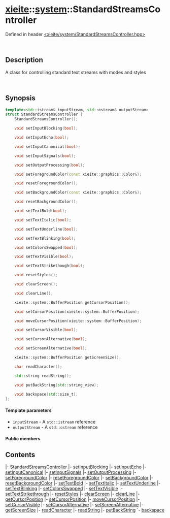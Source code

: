 # [xieite](./xieite.md)\:\:[system](../system.md)\:\:StandardStreamsController
Defined in header [<xieite/system/StandardStreamsController.hpp>](../include/xieite/system/StandardStreamsController.hpp)

&nbsp;

## Description
A class for controlling standard text streams with modes and styles

&nbsp;

## Synopsis
```cpp
template<std::istream& inputStream, std::ostream& outputStream>
struct StandardStreamsController {
    StandardStreamsController();

    void setInputBlocking(bool);

    void setInputEcho(bool);

    void setInputCanonical(bool);

    void setInputSignals(bool);

    void setOutputProcessing(bool);

    void setForegroundColor(const xieite::graphics::Color&);

    void resetForegroundColor();

    void setBackgroundColor(const xieite::graphics::Color&);

    void resetBackgroundColor();

    void setTextBold(bool);

    void setTextItalic(bool);

    void setTextUnderline(bool);

    void setTextBlinking(bool);

    void setColorsSwapped(bool);

    void setTextVisible(bool);

    void setTextStrikethough(bool);

    void resetStyles();

    void clearScreen();

    void clearLine();

    xieite::system::BufferPosition getCursorPosition();

    void setCursorPosition(xieite::system::BufferPosition);

    void moveCursorPosition(xieite::system::BufferPosition);

    void setCursorVisible(bool);

    void setCursorAlternative(bool);

    void setScreenAlternative(bool);

    xieite::system::BufferPosition getScreenSize();

    char readCharacter();

    std::string readString();

    void putBackString(std::string_view);

    void backspace(std::size_t);
};
```
#### Template parameters
- `inputStream` - A `std::istream` reference
- `outputStream` - A `std::ostream` reference
#### Public members
## Contents
|- <a href="./StandardStreamsController/constructor.md">StandardStreamsController</a>
|- <a href="./StandardStreamsController/setInputBlocking.md">setInputBlocking</a>
|- <a href="./StandardStreamsController/setInputEcho.md">setInputEcho</a>
|- <a href="./StandardStreamsController/setInputCanonical.md">setInputCanonical</a>
|- <a href="./StandardStreamsController/setInputSignals.md">setInputSignals</a>
|- <a href="./StandardStreamsController/setOutputProcessing.md">setOutputProcessing</a>
|- <a href="./StandardStreamsController/setForegroundColor.md">setForegroundColor</a>
|- <a href="./StandardStreamsController/resetForegroundColor.md">resetForegroundColor</a>
|- <a href="./StandardStreamsController/setBackgroundColor.md">setBackgroundColor</a>
|- <a href="./StandardStreamsController/resetBackgroundColor.md">resetBackgroundColor</a>
|- <a href="./StandardStreamsController/setTextBold.md">setTextBold</a>
|- <a href="./StandardStreamsController/setTextItalic.md">setTextItalic</a>
|- <a href="./StandardStreamsController/setTextUnderline.md">setTextUnderline</a>
|- <a href="./StandardStreamsController/setTextBlinking.md">setTextBlinking</a>
|- <a href="./StandardStreamsController/setColorsSwapped.md">setColorsSwapped</a>
|- <a href="./StandardStreamsController/setTextVisible.md">setTextVisible</a>
|- <a href="./StandardStreamsController/setTextStrikethrough.md">setTextStrikethrough</a>
|- <a href="./StandardStreamsController/resetStyles.md">resetStyles</a>
|- <a href="./StandardStreamsController/clearScreen.md">clearScreen</a>
|- <a href="./StandardStreamsController/clearLine.md">clearLine</a>
|- <a href="./StandardStreamsController/getCursorPosition.md">getCursorPosition</a>
|- <a href="./StandardStreamsController/setCursorPosition.md">setCursorPosition</a>
|- <a href="./StandardStreamsController/moveCursorPosition.md">moveCursorPosition</a>
|- <a href="./StandardStreamsController/setCursorVisible.md">setCursorVisible</a>
|- <a href="./StandardStreamsController/setCursorAlternative.md">setCursorAlternative</a>
|- <a href="./StandardStreamsController/setScreenAlternative.md">setScreenAlternative</a>
|- <a href="./StandardStreamsController/getScreenSize.md">getScreenSize</a>
|- <a href="./StandardStreamsController/readCharacter.md">readCharacter</a>
|- <a href="./StandardStreamsController/readString.md">readString</a>
|- <a href="./StandardStreamsController/putBackString.md">putBackString</a>
`- <a href="./StandardStreamsController/backspace.md">backspace</a>
